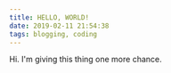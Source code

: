 ```yaml
---
title: HELLO, WORLD!
date: 2019-02-11 21:54:38
tags: blogging, coding
---
```

Hi. I'm giving this thing one more chance.